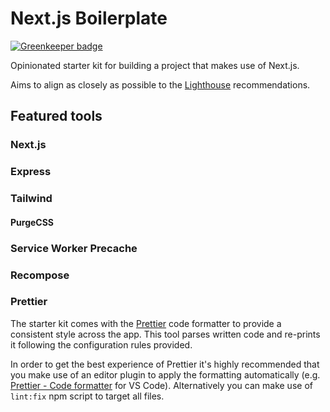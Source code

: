 # Next.js Boilerplate

[![Greenkeeper badge](https://badges.greenkeeper.io/emortlock/nextjs-boilerplate.svg)](https://greenkeeper.io/)

Opinionated starter kit for building a project that makes use of Next.js.

Aims to align as closely as possible to the [Lighthouse](https://developers.google.com/web/tools/lighthouse/) recommendations.

## Featured tools

### Next.js

### Express

### Tailwind

#### PurgeCSS

### Service Worker Precache

### Recompose

### Prettier

The starter kit comes with the [Prettier](https://github.com/prettier/prettier) code formatter to provide a consistent style across the app. This tool parses written code and re-prints it following the configuration rules provided.

In order to get the best experience of Prettier it's highly recommended that you make use of an editor plugin to apply the formatting automatically (e.g. [Prettier - Code formatter](https://github.com/prettier/prettier-vscode) for VS Code). Alternatively you can make use of `lint:fix` npm script to target all files.
